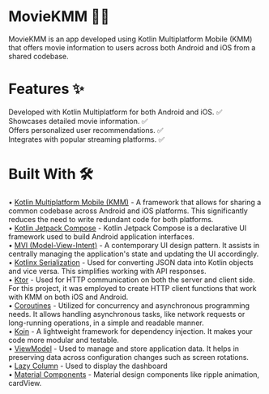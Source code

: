 # MovieKMM 🍿📱
MovieKMM is an app developed using Kotlin Multiplatform Mobile (KMM) that offers movie information to users across both Android and iOS from a shared codebase.

# Features ✨
Developed with Kotlin Multiplatform for both Android and iOS. ✅<br/>
Showcases detailed movie information. ✅<br/>
Offers personalized user recommendations. ✅<br/>
Integrates with popular streaming platforms. ✅<br/>

# Built With  :hammer_and_wrench:

•	[Kotlin Multiplatform Mobile (KMM)](https://kotlinlang.org/docs/multiplatform.html) - A framework that allows for sharing a common codebase across Android and iOS platforms. This significantly reduces the need to write redundant code for both platforms.<br/>
•	[Kotlin Jetpack Compose](https://developer.android.com/jetpack/compose) - Kotlin Jetpack Compose is a declarative UI framework used to build Android application interfaces.<br/>
•	[MVI (Model-View-Intent)](https://medium.com/swlh/mvi-architecture-with-android-fcde123e3c4a) -  A contemporary UI design pattern. It assists in centrally managing the application's state and updating the UI accordingly.<br/>
•	[Kotlinx Serialization](https://kotlinlang.org/docs/serialization.html) - Used for converting JSON data into Kotlin objects and vice versa. This simplifies working with API responses.<br/>
•	[Ktor](https://ktor.io/) - Used for HTTP communication on both the server and client side. For this project, it was employed to create HTTP client functions that work with KMM on both iOS and Android.<br/>
•	[Coroutines](https://developer.android.com/kotlin/coroutines?hl=tr) - Utilized for concurrency and asynchronous programming needs. It allows handling asynchronous tasks, like network requests or long-running operations, in a simple and readable manner.<br/>
•	[Koin](https://insert-koin.io/docs/quickstart/android/) -  A lightweight framework for dependency injection. It makes your code more modular and testable.<br/>
•	[ViewModel](https://developer.android.com/topic/libraries/architecture/viewmodel) - Used to manage and store application data. It helps in preserving data across configuration changes such as screen rotations.<br/>
•	[Lazy Column](https://developer.android.com/jetpack/compose/lists) - Used to display the dashboard<br/> 
•	[Material Components](https://github.com/material-components/material-components-android/blob/master/docs/getting-started.md) - Material design components like ripple animation, cardView.<br/>

